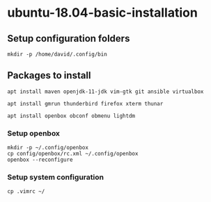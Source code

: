 # ubuntu-18.04-basic-installation

## Setup configuration folders

```
mkdir -p /home/david/.config/bin
```

## Packages to install

```
apt install maven openjdk-11-jdk vim-gtk git ansible virtualbox

apt install gmrun thunderbird firefox xterm thunar

apt install openbox obconf obmenu lightdm
```

### Setup openbox

```
mkdir -p ~/.config/openbox
cp config/openbox/rc.xml ~/.config/openbox
openbox --reconfigure
```

### Setup system configuration

```
cp .vimrc ~/
```
